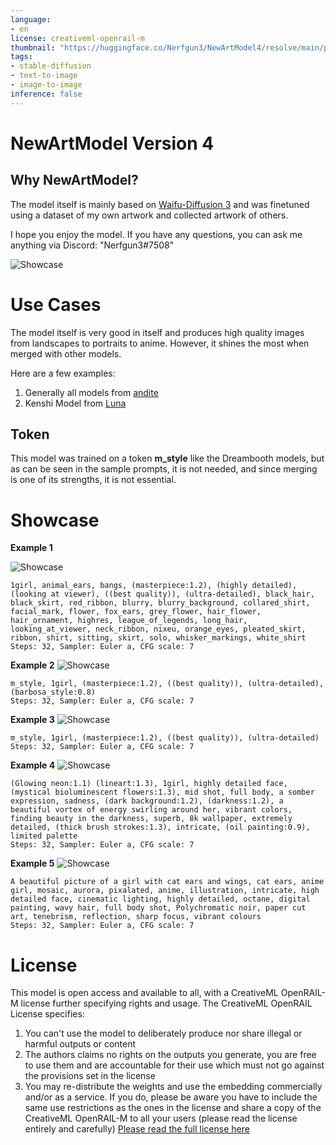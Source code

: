 ```yaml
---
language:
- en
license: creativeml-openrail-m
thumbnail: "https://huggingface.co/Nerfgun3/NewArtModel4/resolve/main/preview/Preview%201.png"
tags:
- stable-diffusion
- text-to-image
- image-to-image
inference: false
---
```


# NewArtModel Version 4

## Why NewArtModel?

The model itself is mainly based on [Waifu-Diffusion 3](https://huggingface.co/hakurei/waifu-diffusion) and was finetuned using a dataset of my own artwork and collected artwork of others. 

I hope you enjoy the model. If you have any questions, you can ask me anything via Discord: "Nerfgun3#7508"

<img alt="Showcase" src="https://huggingface.co/Nerfgun3/NewArtModel4/resolve/main/preview/Preview%201.png"/>

# Use Cases

The model itself is very good in itself and produces high quality images from landscapes to portraits to anime. However, it shines the most when merged with other models.

Here are a few examples:
1. Generally all models from [andite](https://huggingface.co/andite)
2. Kenshi Model from [Luna](https://huggingface.co/SweetLuna/Kenshi)

## Token
This model was trained on a token **m_style** like the Dreambooth models, but as can be seen in the sample prompts, it is not needed, and since merging is one of its strengths, it is not essential.

# Showcase

**Example 1**

<img alt="Showcase" src="https://huggingface.co/Nerfgun3/NewArtModel4/resolve/main/preview/Preview%204.png"/>

```
1girl, animal_ears, bangs, (masterpiece:1.2), (highly detailed), (looking at viewer), ((best quality)), (ultra-detailed), black_hair, black_skirt, red_ribbon, blurry, blurry_background, collared_shirt, facial_mark, flower, fox_ears, grey_flower, hair_flower, hair_ornament, highres, league_of_legends, long_hair, looking_at_viewer, neck_ribbon, nixeu, orange_eyes, pleated_skirt, ribbon, shirt, sitting, skirt, solo, whisker_markings, white_shirt
Steps: 32, Sampler: Euler a, CFG scale: 7
```

**Example 2**
<img alt="Showcase" src="https://huggingface.co/Nerfgun3/NewArtModel4/resolve/main/preview/Preview%203.png"/>

```
m_style, 1girl, (masterpiece:1.2), ((best quality)), (ultra-detailed), (barbosa_style:0.8)
Steps: 32, Sampler: Euler a, CFG scale: 7
```

**Example 3**
<img alt="Showcase" src="https://huggingface.co/Nerfgun3/NewArtModel4/resolve/main/preview/Preview%202.png"/>

```
m_style, 1girl, (masterpiece:1.2), ((best quality)), (ultra-detailed)
Steps: 32, Sampler: Euler a, CFG scale: 7
```

**Example 4**
<img alt="Showcase" src="https://huggingface.co/Nerfgun3/NewArtModel4/resolve/main/preview/Preview%205.png"/>

```
(Glowing neon:1.1) (lineart:1.3), 1girl, highly detailed face, (mystical bioluminescent flowers:1.3), mid shot, full body, a somber expression, sadness, (dark background:1.2), (darkness:1.2), a beautiful vortex of energy swirling around her, vibrant colors, finding beauty in the darkness, superb, 8k wallpaper, extremely detailed, (thick brush strokes:1.3), intricate, (oil painting:0.9), limited palette
Steps: 32, Sampler: Euler a, CFG scale: 7
```

**Example 5**
<img alt="Showcase" src="https://huggingface.co/Nerfgun3/NewArtModel4/resolve/main/preview/Preview%206.png"/>

```
A beautiful picture of a girl with cat ears and wings, cat ears, anime girl, mosaic, aurora, pixalated, anime, illustration, intricate, high detailed face, cinematic lighting, highly detailed, octane, digital painting, wavy hair, full body shot, Polychromatic noir, paper cut art, tenebrism, reflection, sharp focus, vibrant colours
Steps: 32, Sampler: Euler a, CFG scale: 7
```

# License

This model is open access and available to all, with a CreativeML OpenRAIL-M license further specifying rights and usage.
The CreativeML OpenRAIL License specifies: 

1. You can't use the model to deliberately produce nor share illegal or harmful outputs or content 
2. The authors claims no rights on the outputs you generate, you are free to use them and are accountable for their use which must not go against the provisions set in the license
3. You may re-distribute the weights and use the embedding commercially and/or as a service. If you do, please be aware you have to include the same use restrictions as the ones in the license and share a copy of the CreativeML OpenRAIL-M to all your users (please read the license entirely and carefully)
[Please read the full license here](https://huggingface.co/spaces/CompVis/stable-diffusion-license)